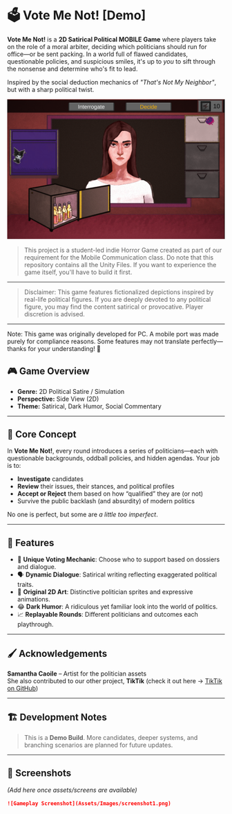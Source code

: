 # 🗳️ Vote Me Not! [Demo]

**Vote Me Not!** is a **2D Satirical Political MOBILE Game** where players take on the role of a moral arbiter, deciding which politicians should run for office—or be sent packing. In a world full of flawed candidates, questionable policies, and suspicious smiles, it's up to *you* to sift through the nonsense and determine who's fit to lead.

Inspired by the social deduction mechanics of *"That's Not My Neighbor"*, but with a sharp political twist.

![TikTik Cover](VoteMeNot_1.png)

> This project is a student-led indie Horror Game created as part of our requirement for the Mobile Communication class. Do note that this repository contains all the Unity Files. If you want to experience the game itself, you'll have to build it first.
---
> Disclaimer: This game features fictionalized depictions inspired by real-life political figures. If you are deeply devoted to any political figure, you may find the content satirical or provocative. Player discretion is advised.
---
Note: This game was originally developed for PC. A mobile port was made purely for compliance reasons. Some features may not translate perfectly—thanks for your understanding! 🙏

## 🎮 Game Overview

- **Genre:** 2D Political Satire / Simulation
- **Perspective:** Side View (2D)
- **Theme:** Satirical, Dark Humor, Social Commentary

---

## 🧠 Core Concept

In **Vote Me Not!**, every round introduces a series of politicians—each with questionable backgrounds, oddball policies, and hidden agendas. Your job is to:

- **Investigate** candidates
- **Review** their issues, their stances, and political profiles
- **Accept or Reject** them based on how “qualified” they are (or not)
- Survive the public backlash (and absurdity) of modern politics

No one is perfect, but some are *a little too imperfect*.

---

## 🔑 Features

- 🧾 **Unique Voting Mechanic**: Choose who to support based on dossiers and dialogue.
- 🗣️ **Dynamic Dialogue**: Satirical writing reflecting exaggerated political traits.
- 🎨 **Original 2D Art**: Distinctive politician sprites and expressive animations.
- 😂 **Dark Humor**: A ridiculous yet familiar look into the world of politics.
- 📈 **Replayable Rounds**: Different politicians and outcomes each playthrough.

---

## 🖌️ Acknowledgements

**Samantha Caoile** – Artist for the politician assets  
She also contributed to our other project, **TikTik** (check it out here → [TikTik on GitHub](https://github.com/sjsjcezar/TikTik-GameDev2))

---

## 🏗️ Development Notes

> This is a **Demo Build**. More candidates, deeper systems, and branching scenarios are planned for future updates.

---

## 📸 Screenshots

_(Add here once assets/screens are available)_

```markdown
![Gameplay Screenshot](Assets/Images/screenshot1.png)
